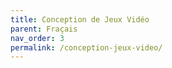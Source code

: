 ```yaml
---
title: Conception de Jeux Vidéo
parent: Fraçais
nav_order: 3
permalink: /conception-jeux-video/
---
```

